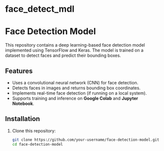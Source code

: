 # face_detect_mdl
# Face Detection Model

This repository contains a deep learning-based face detection model implemented using TensorFlow and Keras. The model is trained on a dataset to detect faces and predict their bounding boxes.

## Features
- Uses a convolutional neural network (CNN) for face detection.
- Detects faces in images and returns bounding box coordinates.
- Implements real-time face detection (if running on a local system).
- Supports training and inference on **Google Colab** and **Jupyter Notebook**.

## Installation
1. Clone this repository:
   ```bash
   git clone https://github.com/your-username/face-detection-model.git
   cd face-detection-model
